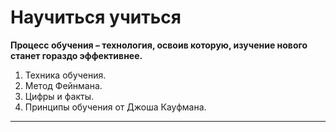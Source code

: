 # Научиться учиться
**Процесс обучения – технология, освоив которую, изучение нового станет гораздо эффективнее.**
1. Техника обучения.
2. Метод Фейнмана.
3. Цифры и факты.
4. Принципы обучения от Джоша Кауфмана.
------

